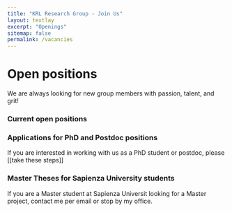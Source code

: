 ```yaml
---
title: "KRL Research Group - Join Us"
layout: textlay
excerpt: "Openings"
sitemap: false
permalink: /vacancies
---
```


<h1 class="sapienza-text"> Open positions</h1>

We are always looking for new group members with passion, talent, and grit!


<h3 class="sapienza-text">  Current open positions</h3>



<h3 class="sapienza-text">Applications for PhD and Postdoc positions</h3>
If you are interested in working with us as a PhD student or postdoc, please [[take these steps]]

<h3 class="sapienza-text"> Master Theses for Sapienza University students</h3>
If you are a Master student at Sapienza Universit looking for a Master project, contact me per email or stop by my office.


